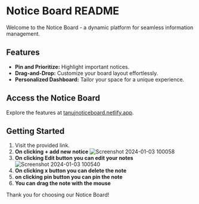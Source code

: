 # Notice Board README

Welcome to the Notice Board - a dynamic platform for seamless information management.

## Features
- **Pin and Prioritize:** Highlight important notices.
- **Drag-and-Drop:** Customize your board layout effortlessly.
- **Personalized Dashboard:** Tailor your space for a unique experience.


## Access the Notice Board
Explore the features at [tanujnoticeboard.netlify.app](https://tanujnoticeboard.netlify.app/).

## Getting Started
1. Visit the provided link.
2. **On clicking + add new notice**
![Screenshot 2024-01-03 100058](https://github.com/tmasiwal/NoticeBoard/assets/123891999/9e4dd3d9-6d6e-4920-bc2b-31ee2dd67f64)
3. **On clicking Edit button you can edit your notes**![Screenshot 2024-01-03 100540](https://github.com/tmasiwal/NoticeBoard/assets/123891999/2a2d75f3-5d36-43c1-819f-31c2ae9ce424)
4. **On clicking x button you can delete the note**
5. **on clicking pin button you can pin the note**
6. **You can drag the note with the mouse**





Thank you for choosing our Notice Board!

